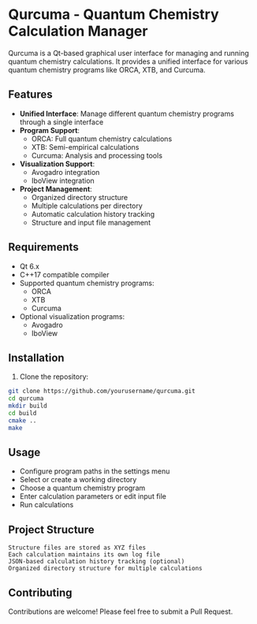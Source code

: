# Qurcuma - Quantum Chemistry Calculation Manager

Qurcuma is a Qt-based graphical user interface for managing and running quantum chemistry calculations. It provides a unified interface for various quantum chemistry programs like ORCA, XTB, and Curcuma.

## Features

- **Unified Interface**: Manage different quantum chemistry programs through a single interface
- **Program Support**:
  - ORCA: Full quantum chemistry calculations
  - XTB: Semi-empirical calculations
  - Curcuma: Analysis and processing tools
- **Visualization Support**:
  - Avogadro integration
  - IboView integration
- **Project Management**:
  - Organized directory structure
  - Multiple calculations per directory
  - Automatic calculation history tracking
  - Structure and input file management

## Requirements

- Qt 6.x
- C++17 compatible compiler
- Supported quantum chemistry programs:
  - ORCA
  - XTB
  - Curcuma
- Optional visualization programs:
  - Avogadro
  - IboView

## Installation

1. Clone the repository:
```bash
git clone https://github.com/yourusername/qurcuma.git
cd qurcuma
mkdir build
cd build
cmake ..
make
```
## Usage

-  Configure program paths in the settings menu
-  Select or create a working directory
-  Choose a quantum chemistry program
-  Enter calculation parameters or edit input file
-  Run calculations


## Project Structure

    Structure files are stored as XYZ files
    Each calculation maintains its own log file
    JSON-based calculation history tracking (optional)
    Organized directory structure for multiple calculations

## Contributing
 Contributions are welcome! Please feel free to submit a Pull Request.
